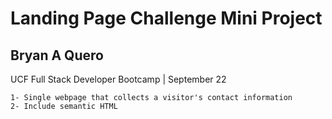 # Landing Page Challenge Mini Project
## Bryan A Quero
UCF Full Stack Developer Bootcamp | September 22

~~~/Build a landing page using HTML and CSS ~~~
1- Single webpage that collects a visitor's contact information
2- Include semantic HTML

